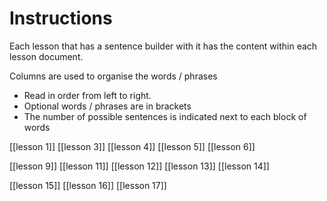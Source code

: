 # Instructions

Each lesson that has a sentence builder with it has the content within each lesson document.

Columns are used to organise the words / phrases

- Read in order from left to right.
- Optional words / phrases are in brackets
- The number of possible sentences is indicated next to each block of words

[[lesson 1]]
[[lesson 3]]
[[lesson 4]]
[[lesson 5]]
[[lesson 6]]

[[lesson 9]]
[[lesson 11]]
[[lesson 12]]
[[lesson 13]]
[[lesson 14]]

[[lesson 15]]
[[lesson 16]]
[[lesson 17]]



